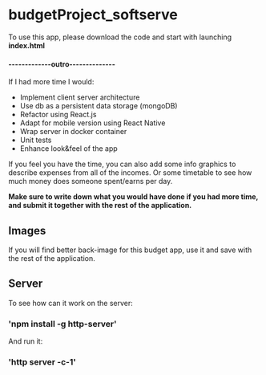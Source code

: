 # budgetProject_softserve

To use this app, please download the code and start with launching **index.html**

#### -------------outro--------------

If I had more time I would:

- Implement client server architecture
- Use db as a persistent data storage (mongoDB)
- Refactor using React.js
- Adapt for mobile version using React Native
- Wrap server in docker container
- Unit tests
- Enhance look&feel of the app

If you feel you have the time, you can also add some info graphics to describe expenses from all of the incomes.
Or some timetable to see how much money does someone spent/earns per day.

**Make sure to write down what you would have done if you had more time, and submit it together with the rest of the application.**

## Images

If you will find better back-image for this budget app, use it and save with the rest of the application.

## Server

To see how can it work on the server:

### 'npm install -g http-server'

And run it:

### 'http server -c-1'
